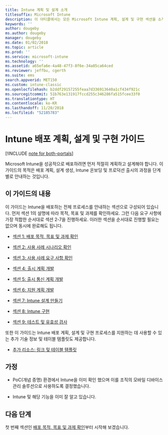 ```yaml
---
title: Intune 계획 및 설계 소개
titlesuffix: Microsoft Intune
description: 이 아티클에서는 모든 Microsoft Intune 계획, 설계 및 구현 섹션을 소개합니다. 또한 목적/사용 사례 시나리오/요구 사항을 확인하고 출시/통신 계획/지원/테스트/유효성 검사 계획을 작성하는 데 도움이 되는 도구에 대해 설명합니다.
keywords: ''
author: dougeby
ms.author: dougeby
manager: dougeby
ms.date: 01/02/2018
ms.topic: article
ms.prod: ''
ms.service: microsoft-intune
ms.technology: ''
ms.assetid: a65efa6e-4a48-47f3-8f6e-34a85ca64ced
ms.reviewer: jeffbu, cgerth
ms.suite: ems
search.appverid: MET150
ms.custom: intune-classic
ms.openlocfilehash: b2ddf29157255feaa7d336913640a1cf434f921c
ms.sourcegitcommit: 51b763e131917fccd255c346286fa515fcee33f0
ms.translationtype: HT
ms.contentlocale: ko-KR
ms.lasthandoff: 11/20/2018
ms.locfileid: "52185783"
---
```

# <a name="intune-deployment-planning-design-and-implementation-guide"></a>Intune 배포 계획, 설계 및 구현 가이드

[!INCLUDE [note for both-portals](./includes/note-for-both-portals.md)]

Microsoft Intune을 성공적으로 배포하려면 먼저 적절히 계획하고 설계해야 합니다. 이 가이드의 목적은 배포 계획, 설계 생성, Intune 온보딩 및 프로덕션 출시의 과정을 단계별로 안내하는 것입니다.

## <a name="whats-included-in-this-guide"></a>이 가이드의 내용

이 가이드는 Intune을 배포하는 전체 프로세스를 안내하는 섹션으로 구성되어 있습니다. 먼저 섹션 1의 설명에 따라 목적, 목표 및 과제를 확인하세요. 그런 다음 요구 사항에 가장 적합한 순서대로 섹션 2-7을 진행하세요. 이러한 섹션을 순서대로 진행할 필요는 없으며 동시에 완료해도 됩니다.

-   [섹션 1: 배포 목적, 목표 및 과제 확인](planning-guide-deployment-goals.md)

-   [섹션 2: 사용 사례 시나리오 확인](planning-guide-scenarios.md)

-   [섹션 3: 사용 사례 요구 사항 확인](planning-guide-requirements.md)

-   [섹션 4: 출시 계획 개발](planning-guide-rollout-plan.md)

-   [섹션 5: 출시 통신 계획 개발](planning-guide-communication-plan.md)

-   [섹션 6: 지원 계획 개발](planning-guide-support-plan.md)

-   [섹션 7: Intune 설계 만들기](planning-guide-design.md)

-   [섹션 8: Intune 구현](planning-guide-onboarding.md)

-   [섹션 9: 테스트 및 유효성 검사](planning-guide-test-validation.md)

또한 이 가이드는 Intune 배포 계획, 설계 및 구현 프로세스를 지원하는 데 사용할 수 있는 추가 기술 정보 및 테이블 템플릿도 제공합니다.

-   [추가 리소스: 링크 및 테이블 템플릿](planning-guide-resources.md)

## <a name="assumptions"></a>가정

-   PoC(개념 증명) 환경에서 Intune을 이미 확인 했으며 이를 조직의 모바일 디바이스 관리 솔루션으로 사용하도록 결정했습니다.

-   Intune 및 해당 기능을 이미 잘 알고 있습니다.

## <a name="next-steps"></a>다음 단계

첫 번째 섹션인 [배포 목적, 목표 및 과제 확인](planning-guide-deployment-goals.md)부터 시작해 보겠습니다.
